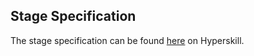 ## Stage Specification

The stage specification can be found [here](https://hyperskill.org/projects/63/stages/475/implement) on Hyperskill.